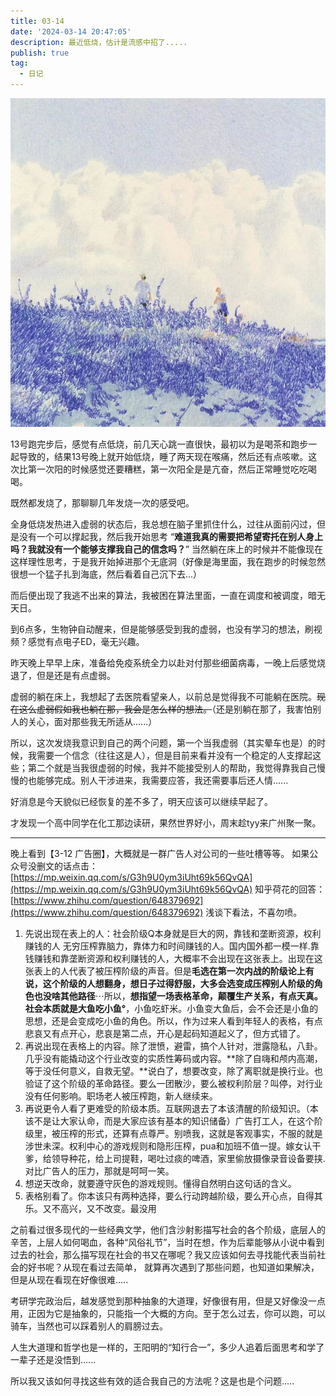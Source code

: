 ```yaml
---
title: 03-14
date: '2024-03-14 20:47:05'
description: 最近低烧，估计是流感中招了.....
publish: true
tag:
  - 日记
---
```

![640.jpeg](../../images/e003e70c787d99c43ffbe47b54a35017.jpeg)

13号跑完步后，感觉有点低烧，前几天心跳一直很快，最初以为是喝茶和跑步一起导致的，结果13号晚上就开始低烧，睡了两天现在喉痛，然后还有点咳嗽。这次比第一次阳的时候感觉还要糟糕，第一次阳全是是亢奋，然后正常睡觉吃吃喝喝。

既然都发烧了，那聊聊几年发烧一次的感受吧。

全身低烧发热进入虚弱的状态后，我总想在脑子里抓住什么，过往从面前闪过，但是没有一个可以撑起我，然后我开始思考 “**难道我真的需要把希望寄托在别人身上吗？我就没有一个能够支撑我自己的信念吗？**”
当然躺在床上的时候并不能像现在这样理性思考，于是我开始掉进那个无底洞（好像是海里面，我在跑步的时候忽然很想一个猛子扎到海底，然后看着自己沉下去...）

而后便出现了我逃不出来的算法，我被困在算法里面，一直在调度和被调度，暗无天日。

到6点多，生物钟自动醒来，但是能够感受到我的虚弱，也没有学习的想法，刷视频？感觉有点电子ED，毫无兴趣。

昨天晚上早早上床，准备给免疫系统全力以赴对付那些细菌病毒，一晚上后感觉烧退了，但是还是有点虚弱。

虚弱的躺在床上，我想起了去医院看望亲人，以前总是觉得我不可能躺在医院。~~现在这么虚弱假如我也躺在那，我会是怎么样的想法。~~（还是别躺在那了，我害怕别人的关心，面对那些我无所适从......）

所以，这次发烧我意识到自己的两个问题，第一个当我虚弱（其实晕车也是）的时候，我需要一个信念（往往这是人），但是目前来看并没有一个稳定的人支撑起这些；第二个就是当我很虚弱的时候，我并不能接受别人的帮助，我觉得靠我自己慢慢的也能够完成。别人干涉进来，我需要应答，我还需要事后还人情......

好消息是今天貌似已经恢复的差不多了，明天应该可以继续早起了。

才发现一个高中同学在化工那边读研，果然世界好小，周末趁tyy来广州聚一聚。

---

晚上看到【3-12 广告圈】，大概就是一群广告人对公司的一些吐槽等等。
如果公众号没删文的话点击：[https://mp.weixin.qq.com/s/G3h9U0ym3iUht69k56QvQA](https://mp.weixin.qq.com/s/G3h9U0ym3iUht69k56QvQA)
知乎荷花的回答：[https://www.zhihu.com/question/648379692](https://www.zhihu.com/question/648379692)
浅谈下看法，不喜勿喷。

1. 先说出现在表上的人：社会阶级Q本身就是巨大的网，靠钱和垄断资源，权利赚钱的人 无穷压榨靠脑力，靠体力和时间赚钱的人。国内国外都一模一样.靠钱赚钱和靠垄断资源和权利赚钱的人，大概率不会出现在这张表上。出现在这张表上的人代表了被压榨阶级的声音。但是**毛选在第一次内战的阶级论上有说，这个阶级的人想翻身，想日子过得舒服，大多会选变成压榨别人阶级的角色也没啥其他路径**⋯所以，**想指望一场表格革命，颠覆生产关系，有点天真。社会本质就是大鱼吃小鱼°**，小鱼吃虾米。小鱼变大鱼后，会不会还是小鱼的思想，还是会变成吃小鱼的角色。所以，作为过来人看到年轻人的表格，有点悲哀又有点开心，悲哀是第二点，开心是起码知道起义了，但方式错了。
2. 再说出现在表格上的内容。除了泄愤，避雷，搞个人针对，泄露隐私，八卦。几乎没有能撬动这个行业改变的实质性筹码或内容。**除了自嗨和颅内高潮，等于没任何意义，自救无望。**说白了，想要改变，除了离职就是换行业。也验证了这个阶级的革命路径。要么一团散沙，要么被权利阶层？叫停，对行业没有任何影响。职场老人被压榨跑，新人继续来。
3. 再说更令人看了更难受的阶级本质。互联网退去了本该清醒的阶级知识。（本该不是让大家认命，而是大家应该有基本的知识储备）广告打工人，在这个阶级里，被压榨的形式，还算有点尊严。别喷我，这就是客观事实，不服的就是涉世未深。权利中心的游戏规则和隐形压榨，pua和加班不值一提。嫁女认干爹，给领导种花，给上司提鞋，喝吐过痰的啤酒，家里偷放摄像录音设备要挟.对比广告人的压力，那就是呵呵一笑。
4. 想逆天改命，就要遵守灰色的游戏规则。懂得自然明白这句话的含义。
5. 表格别看了。你本该只有两种选择，要么行动跨越阶级，要么开心点，自得其乐。又不高兴，又不改变。最没用

之前看过很多现代的一些经典文学，他们含沙射影描写社会的各个阶级，底层人的辛苦，上层人如何喝血，各种“风俗礼节”，当时在想，作为后辈能够从小说中看到过去的社会，那么描写现在社会的书又在哪呢？我又应该如何去寻找能代表当前社会的好书呢？从现在看过去简单， 就算再次遇到了那些问题，也知道如果解决，但是从现在看现在好像很难.....

考研学完政治后，越发感觉到那种抽象的大道理，好像很有用，但是又好像没一点用，正因为它是抽象的，只能指一个大概的方向。至于怎么过去，你可以跑，可以骑车，当然也可以踩着别人的肩膀过去。

人生大道理和哲学也是一样的，王阳明的“知行合一”，多少人追着后面思考和学了一辈子还是没悟到......

所以我又该如何寻找这些有效的适合我自己的方法呢？这是也是个问题.....
